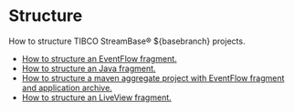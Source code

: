 # Structure

How to structure TIBCO StreamBase&reg; ${basebranch} projects.

* [How to structure an EventFlow fragment.](eventflow)
* [How to structure an Java fragment.](java)
* [How to structure a maven aggregate project with EventFlow fragment and application archive.](application)
* [How to structure an LiveView fragment.](liveview)
